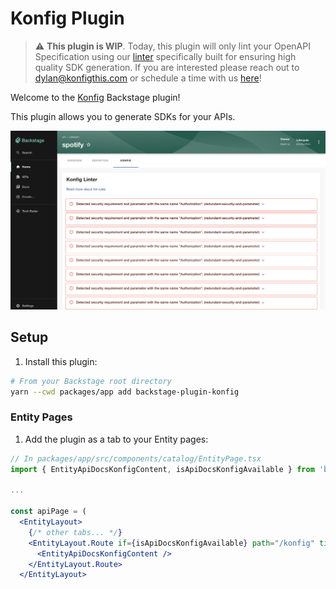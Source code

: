 # Konfig Plugin

> :warning: **This plugin is WIP**. Today, this plugin will only lint
> your OpenAPI Specification using our
> [linter](https://konfigthis.com/docs/lint-rules) specifically built for ensuring
> high quality SDK generation. If you are interested please reach out to
> dylan@konfigthis.com or schedule a time with us
> [here](https://konfigthis.com/schedule-demo)!

Welcome to the [Konfig](https://konfigthis.com) Backstage plugin!

This plugin allows you to generate SDKs for your APIs.

![Konfig](docs/konfig.png)

## Setup

1. Install this plugin:

```bash
# From your Backstage root directory
yarn --cwd packages/app add backstage-plugin-konfig
```

### Entity Pages

1. Add the plugin as a tab to your Entity pages:

```jsx
// In packages/app/src/components/catalog/EntityPage.tsx
import { EntityApiDocsKonfigContent, isApiDocsKonfigAvailable } from 'backstage-plugin-konfig';

...

const apiPage = (
  <EntityLayout>
    {/* other tabs... */}
    <EntityLayout.Route if={isApiDocsKonfigAvailable} path="/konfig" title="Konfig">
      <EntityApiDocsKonfigContent />
    </EntityLayout.Route>
  </EntityLayout>
```
